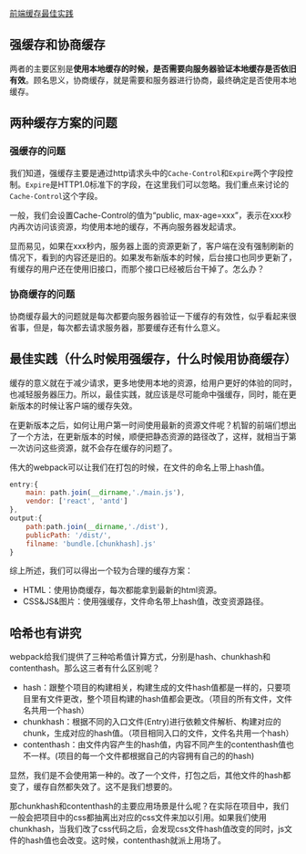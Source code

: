 [前端缓存最佳实践](<https://juejin.im/post/5c136bd16fb9a049d37efc47#heading-3>)

## 强缓存和协商缓存

两者的主要区别是**使用本地缓存的时候，是否需要向服务器验证本地缓存是否依旧有效**。顾名思义，协商缓存，就是需要和服务器进行协商，最终确定是否使用本地缓存。

## 两种缓存方案的问题

### 强缓存的问题

我们知道，强缓存主要是通过http请求头中的`Cache-Control`和`Expire`两个字段控制。`Expire`是HTTP1.0标准下的字段，在这里我们可以忽略。我们重点来讨论的`Cache-Control`这个字段。

一般，我们会设置Cache-Control的值为“public, max-age=xxx”，表示在xxx秒内再次访问该资源，均使用本地的缓存，不再向服务器发起请求。

显而易见，如果在xxx秒内，服务器上面的资源更新了，客户端在没有强制刷新的情况下，看到的内容还是旧的。如果发布新版本的时候，后台接口也同步更新了，有缓存的用户还在使用旧接口，而那个接口已经被后台干掉了。怎么办？

### 协商缓存的问题

协商缓存最大的问题就是每次都要向服务器验证一下缓存的有效性，似乎看起来很省事，但是，每次都去请求服务器，那要缓存还有什么意义。

## 最佳实践（什么时候用强缓存，什么时候用协商缓存）

缓存的意义就在于减少请求，更多地使用本地的资源，给用户更好的体验的同时，也减轻服务器压力。所以，最佳实践，就应该是尽可能命中强缓存，同时，能在更新版本的时候让客户端的缓存失效。

在更新版本之后，如何让用户第一时间使用最新的资源文件呢？机智的前端们想出了一个方法，在更新版本的时候，顺便把静态资源的路径改了，这样，就相当于第一次访问这些资源，就不会存在缓存的问题了。

伟大的webpack可以让我们在打包的时候，在文件的命名上带上hash值。

```javascript
entry:{
    main: path.join(__dirname,'./main.js'),
    vendor: ['react', 'antd']
},
output:{
    path:path.join(__dirname,'./dist'),
    publicPath: '/dist/',
    filname: 'bundle.[chunkhash].js'
}
```

综上所述，我们可以得出一个较为合理的缓存方案：

- HTML：使用协商缓存，每次都能拿到最新的html资源。
- CSS&JS&图片：使用强缓存，文件命名带上hash值，改变资源路径。

## 哈希也有讲究

webpack给我们提供了三种哈希值计算方式，分别是hash、chunkhash和contenthash。那么这三者有什么区别呢？

- hash：跟整个项目的构建相关，构建生成的文件hash值都是一样的，只要项目里有文件更改，整个项目构建的hash值都会更改。（项目的所有文件，文件名共用一个hash）
- chunkhash：根据不同的入口文件(Entry)进行依赖文件解析、构建对应的chunk，生成对应的hash值。（项目相同入口的文件，文件名共用一个hash）
- contenthash：由文件内容产生的hash值，内容不同产生的contenthash值也不一样。(项目的每一个文件都根据自己的内容拥有自己的的hash)

显然，我们是不会使用第一种的。改了一个文件，打包之后，其他文件的hash都变了，缓存自然都失效了。这不是我们想要的。

那chunkhash和contenthash的主要应用场景是什么呢？在实际在项目中，我们一般会把项目中的css都抽离出对应的css文件来加以引用。如果我们使用chunkhash，当我们改了css代码之后，会发现css文件hash值改变的同时，js文件的hash值也会改变。这时候，contenthash就派上用场了。

